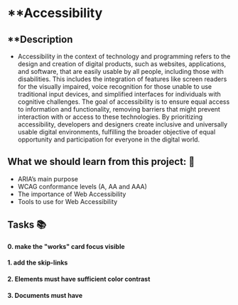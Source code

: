 

# **Accessibility

## **Description

* Accessibility in the context of technology and programming refers to the design and creation of digital products, such as websites, applications, and software, that are easily usable by all people, including those with disabilities. This includes the integration of features like screen readers for the visually impaired, voice recognition for those unable to use traditional input devices, and simplified interfaces for individuals with cognitive challenges. The goal of accessibility is to ensure equal access to information and functionality, removing barriers that might prevent interaction with or access to these technologies. By prioritizing accessibility, developers and designers create inclusive and universally usable digital environments, fulfilling the broader objective of equal opportunity and participation for everyone in the digital world.

## **What we should learn from this project:** :bookmark_tabs:

* ARIA’s main purpose
* WCAG conformance levels (A, AA and AAA)
* The importance of Web Accessibility
* Tools to use for Web Accessibility

## **Tasks** :books:

#### **0. make the "works" card focus visible**

#### **1. add the skip-links**

#### **2. Elements must have sufficient color contrast**

#### **3. Documents must have <title> element to aid in navigation**

#### **4. <html> element must have a lang attribute**

#### **5. Images must have alternate text**

#### **6. Form elements must have labels**

#### **7. Links must have discernible text**

#### **8. Zooming and scaling must not be disabled**

#### **9. Heading levels should only increase by one and all page content must be contained by landmarks**

#### **9. Heading levels should only increase by one and all page content must be contained by landmarks**

#### **11. More than 2 elements become list**


## **Author

* **Younes SABER** - (https://github.com/seeyou7)


## License :page_with_curl:
This project is licensed under the [MIT License](https://opensource.org/license/mit/).